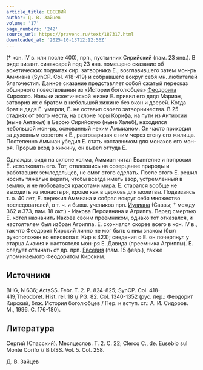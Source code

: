 ```yaml
---
article_title: ЕВСЕВИЙ
author: Д. В. Зайцев
volume: '17'
page_numbers: '242'
source_url: https://pravenc.ru/text/187317.html
downloaded_at: '2025-10-13T12:12:56Z'
---
```


(† кон. IV в. или после 400), прп., пустынник Сирийский (пам. 23 янв.). В ряде визант. синаксарей под 23 янв. помещено сказание об аскетических подвигах сир. затворника Е., возглавившего затем мон-рь Аммиана (SynCP. Col. 418-419) и собравшего вокруг себя мн. любителей благочестия. Данное сказание представляет собой сжатый пересказ обширного повествования из «Истории боголюбцев» [Феодорита](https://pravenc.ru/text/Феодорит.html) Кирского. Навыки аскетической жизни Е. привил его дядя Мариан, затворив их с братом в небольшой хижине без окон и дверей. Когда брат и дядя Е. умерли, Е. не оставил своего затворничества. В 25 стадиях от этого места, на склоне горы Корифа, на пути из Антиохии (ныне Антакья) в Берою Сирийскую (ныне Халеб), находился небольшой мон-рь, основанный неким Аммианом. Он часто приходил за духовным советом к Е., разговаривая с ним через стену его жилища. Постепенно Аммиан убедил Е. стать наставником для монахов его мон-ря. Прорыв вход в хижину, он вывел оттуда Е.

Однажды, сидя на склоне холма, Аммиан читал Евангелие и попросил Е. истолковать его. Тот, отвлекшись на созерцание природы и работавших земледельцев, не смог этого сделать. После этого Е. решил носить тяжелые вериги, чтобы всегда иметь взор, устремленный в землю, и не любоваться красотами мира. Е. старался вообще не выходить из монастыря, кроме как в церковь для молитвы. Подвизаясь т. о. 40 лет, Е. пережил Аммиана и собрал вокруг себя множество последователей, в т. ч. и бывш. учеников прп. [Иулиана](https://pravenc.ru/text/Иулиан.html) (Саввы; † между 362 и 373, пам. 18 окт.) - Иакова Персиянина и Агриппу. Перед смертью Е. хотел назначить Иакова своим преемником, однако тот отказался, и настоятелем был избран Агриппа. Е. скончался скорее всего в кон. IV в., так что Феодорит Кирский лично не мог быть с ним знаком (был рукоположен во епископа г. Кир в 423); сведения о Е. он почерпнул у старца Акакия и настоятеля мон-ря Е. Давида (преемника Агриппы). Е. следует отличать от др. прп. [Евсевия](https://pravenc.ru/text/Евсевий.html) (пам. 15 февр.), также упоминаемого Феодоритом Кирским.

## Источники

BHG, N 636; ActaSS. Febr. T. 2. P. 824-825; SynCP. Col. 418-419;Theodoret. Hist. rel. 18 // PG. 82. Col. 1340-1352 (рус. пер.: Феодорит Кирский, блж. История боголюбцев / Пер. и вступ. ст.: А. И. Сидоров. М., 1996. С. 176-180).

## Литература

Сергий (Спасский). Месяцеслов. Т. 2. С. 22; Clercq C., de. Eusebio sul Monte Corifo // BiblSS. Vol. 5. Col. 258.

Д. В. Зайцев
